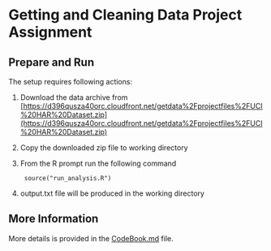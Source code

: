 Getting and Cleaning Data Project Assignment
============================================


Prepare and Run
---------------

The setup requires following actions:

1. Download the data archive from [https://d396qusza40orc.cloudfront.net/getdata%2Fprojectfiles%2FUCI%20HAR%20Dataset.zip](https://d396qusza40orc.cloudfront.net/getdata%2Fprojectfiles%2FUCI%20HAR%20Dataset.zip) 
2. Copy the downloaded zip file to working directory
3. From the R prompt run the following command

        source("run_analysis.R")
4. output.txt file will be produced in the working directory

More Information
----------------

More details is provided in the [CodeBook.md](CodeBook.md) file.